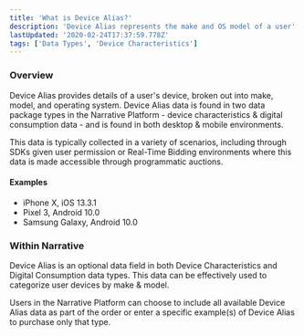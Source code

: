 ```yaml
---
title: 'What is Device Alias?'
description: 'Device Alias represents the make and OS model of a user''s device.'
lastUpdated: '2020-02-24T17:37:59.778Z'
tags: ['Data Types', 'Device Characteristics']
---
```

### Overview

Device Alias provides details of a user's device, broken out into make, model, and operating system. Device Alias data is found in two data package types in the Narrative Platform - device characteristics & digital consumption data - and is found in both desktop & mobile environments. 

This data is typically collected in a variety of scenarios, including through SDKs given user permission or Real-Time Bidding environments where this data is made accessible through programmatic auctions. 

#### Examples

*   iPhone X, iOS 13.3.1
*   Pixel 3, Android 10.0
*   Samsung Galaxy, Android 10.0

### Within Narrative

Device Alias is an optional data field in both Device Characteristics and Digital Consumption data types. This data can be effectively used to categorize user devices by make & model.

Users in the Narrative Platform can choose to include all available Device Alias data as part of the order or enter a specific example(s) of Device Alias to purchase only that type.
